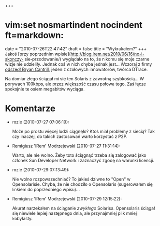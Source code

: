 +++
# vim:set nosmartindent nocindent ft=markdown:
date = "2010-07-26T22:47:42"
draft = false
title = "Wykrakałem?"
+++
Jakoś [przy poprzednim wpisie](http://blog.lrem.net/2010/06/16/no-i-skonczy-
sie-przodowanie/) wyglądało na to, że nikomu się moje czarne wizje nie
udzieliły. Jednak coś w nich chyba jednak jest... Wczoraj z firmy [odszedł
Bryan Cantrill](http://dtrace.org/blogs/bmc/2010/07/25/good-bye-sun), jeden z
czołowych innowatorów, twórca DTrace.

Na domiar złego ściągał mi się ten Solaris z zawrotną szybkością... W porywach
100kbps, ale przez większość czasu połowa tego. Zaś łącze spokojnie te osiem
megabitów wyciąga.

# Komentarze

* rozie (2010-07-27 07:06:19): <p>Może po prostu więcej ludzi ciągnęło? Ktoś
  miał problemy z siecią? Tak czy inaczej, do takich zastosowań warto korzystać
  z P2P.</p>
* Remigiusz 'lRem' Modrzejewski (2010-07-27 11:31:14): <p>Warto, ale nie wolno.
  Żeby toto ściągnąć trzeba się zalogować jako członek Sun Developer Network i
  zaznaczyć zgodę na warunki licencji.</p>
* rozie (2010-07-29 07:13:49): <p>Nie wolno rozpowszechniać? To jakieś dziwne to
  "Open" w Opensolarisie. Chyba, że nie chodziło o Opensolaris (sugerowałem się
  linkiem do poprzedniego wpisu)...</p>
* Remigiusz 'lRem' Modrzejewski (2010-07-29 12:15:22): <p>Akurat narzekałem na
  ściąganie <em>zwykłego</em> Solarisa. Opensolaris ściągał się niewiele lepiej
  następnego dnia, ale przynajmniej plik mniej kobylasty.</p>
